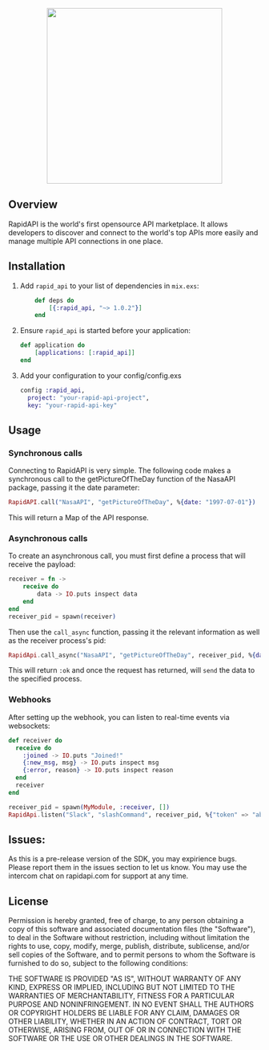 <p align="center">
  <img src="https://storage.googleapis.com/rapid_connect_static/static/github-header.png" width=350 />
</p>

## Overview
RapidAPI is the world's first opensource API marketplace. It allows developers to discover and connect to the world's top APIs more easily and manage multiple API connections in one place.

## Installation

  1. Add `rapid_api` to your list of dependencies in `mix.exs`:

        ```elixir
            def deps do
                [{:rapid_api, "~> 1.0.2"}]
            end
        ```

  2. Ensure `rapid_api` is started before your application:

        ```elixir
        def application do
            [applications: [:rapid_api]]
        end
        ```

  3. Add your configuration to your config/config.exs
  
      ```elixir
      config :rapid_api,
        project: "your-rapid-api-project",
        key: "your-rapid-api-key"
      ```
      
## Usage

### Synchronous calls

Connecting to RapidAPI is very simple. The following code makes a synchronous call to the getPictureOfTheDay function of the NasaAPI package, passing it the date parameter:

```elixir
RapidAPI.call("NasaAPI", "getPictureOfTheDay", %{date: "1997-07-01"})
```
    
This will return a Map of the API response.

### Asynchronous calls

To create an asynchronous call, you must first define a process that will receive the payload:

```elixir
receiver = fn ->
    receive do
        data -> IO.puts inspect data
    end
end
receiver_pid = spawn(receiver)
```

Then use the `call_async` function, passing it the relevant information as well as the receiver process's pid:

```elixir
RapidApi.call_async("NasaAPI", "getPictureOfTheDay", receiver_pid, %{date: "1997-07-01"})
```

This will return `:ok` and once the request has returned, will `send` the data to the specified process.

### Webhooks
After setting up the webhook, you can listen to real-time events via websockets:

```elixir
def receiver do
  receive do
    :joined -> IO.puts "Joined!"
    {:new_msg, msg} -> IO.puts inspect msg
    {:error, reason} -> IO.puts inspect reason
  end
  receiver
end

receiver_pid = spawn(MyModule, :receiver, [])
RapidApi.listen("Slack", "slashCommand", receiver_pid, %{"token" => "abc123", "command": "/command"})
```

## Issues:

As this is a pre-release version of the SDK, you may expirience bugs. Please report them in the issues section to let us know. You may use the intercom chat on rapidapi.com for support at any time.

## License

Permission is hereby granted, free of charge, to any person obtaining a copy of this software and associated documentation files (the "Software"), to deal in the Software without restriction, including without limitation the rights to use, copy, modify, merge, publish, distribute, sublicense, and/or sell copies of the Software, and to permit persons to whom the Software is furnished to do so, subject to the following conditions:

THE SOFTWARE IS PROVIDED "AS IS", WITHOUT WARRANTY OF ANY KIND, EXPRESS OR IMPLIED, INCLUDING BUT NOT LIMITED TO THE WARRANTIES OF MERCHANTABILITY, FITNESS FOR A PARTICULAR PURPOSE AND NONINFRINGEMENT. IN NO EVENT SHALL THE AUTHORS OR COPYRIGHT HOLDERS BE LIABLE FOR ANY CLAIM, DAMAGES OR OTHER LIABILITY, WHETHER IN AN ACTION OF CONTRACT, TORT OR OTHERWISE, ARISING FROM, OUT OF OR IN CONNECTION WITH THE SOFTWARE OR THE USE OR OTHER DEALINGS IN THE SOFTWARE.

